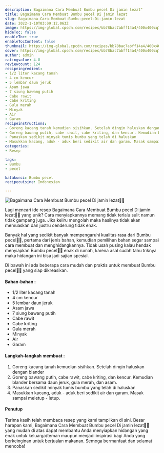 ```yaml
---
description: Bagaimana Cara Membuat Bumbu pecel Di jamin lezat"
title: Bagaimana Cara Membuat Bumbu pecel Di jamin lezat
slug: Bagaimana-Cara-Membuat-Bumbu-pecel-Di-jamin-lezat
date: 2022-1-10T03:09:12.063Z
image: https://img-global.cpcdn.com/recipes/bb78bac7abff14a4/400x400cq70/photo.jpg
hideToc: false
enableToc: true
enableTocContent: false
thumbnail: https://img-global.cpcdn.com/recipes/bb78bac7abff14a4/400x400cq70/photo.jpg
cover: https://img-global.cpcdn.com/recipes/bb78bac7abff14a4/400x400cq70/photo.jpg
author: admin
ratingvalue: 4.8
reviewcount: 124
recipeingredient:
- 1/2 liter kacang tanah
- 4 cm kencur
- 5 lembar daun jeruk
- Asam jawa
- 7 siung bawang putih
- Cabe rawit
- Cabe kriting
- Gula merah
- Minyak
- Air
- Garam
recipeinstructions:
- Goreng kacang tanah kemudian sisihkan. Setelah dingin haluskan dengan blander
- Goreng bawang putih, cabe rawit, cabe kriting, dan kencur. Kemudian blander bersama daun jeruk, gula merah, dan asam.
- Panaskan sedikit minyak tumis bumbu yang telah di haluskan
- Masukkan kacang, aduk - aduk beri sedikit air dan garam. Masak sampai meletup - letup.
categories:
- Resep

tags:
- Bumbu
- pecel

katakunci: Bumbu pecel
recipecuisine: Indonesian

---
```


![Bagaimana Cara Membuat Bumbu pecel Di jamin lezat👩‍🍳](https://img-global.cpcdn.com/recipes/bb78bac7abff14a4/400x400cq70/photo.jpg)

Lagi mencari ide resep Bagaimana Cara Membuat Bumbu pecel Di jamin lezat👩‍🍳 yang unik? Cara menyiapkannya memang tidak terlalu sulit namun tidak gampang juga. Jika keliru mengolah maka hasilnya tidak akan memuaskan dan justru cenderung tidak enak.

Banyak hal yang sedikit banyak mempengaruhi kualitas rasa dari Bumbu pecel👩‍🍳, pertama dari jenis bahan, kemudian pemilihan bahan segar sampai cara membuat dan menghidangkannya. Tidak usah pusing kalau hendak menyiapkan Bumbu pecel👩‍🍳 enak di rumah, karena asal sudah tahu triknya maka hidangan ini bisa jadi sajian spesial.

Di bawah ini ada beberapa cara mudah dan praktis untuk membuat Bumbu pecel👩‍🍳 yang siap dikreasikan.

<!--inarticleads1-->

#### Bahan-bahan :

- 1/2 liter kacang tanah
- 4 cm kencur
- 5 lembar daun jeruk
- Asam jawa
- 7 siung bawang putih
- Cabe rawit
- Cabe kriting
- Gula merah
- Minyak
- Air
- Garam

<!--inarticleads2-->

#### Langkah-langkah membuat :

1. Goreng kacang tanah kemudian sisihkan. Setelah dingin haluskan dengan blander
1. Goreng bawang putih, cabe rawit, cabe kriting, dan kencur. Kemudian blander bersama daun jeruk, gula merah, dan asam.
1. Panaskan sedikit minyak tumis bumbu yang telah di haluskan
1. Masukkan kacang, aduk - aduk beri sedikit air dan garam. Masak sampai meletup - letup.

#### Penutup

Terima kasih telah membaca resep yang kami tampilkan di sini. Besar harapan kami, Bagaimana Cara Membuat Bumbu pecel Di jamin lezat👩‍🍳 yang mudah di atas dapat membantu Anda menyiapkan hidangan yang enak untuk keluarga/teman maupun menjadi inspirasi bagi Anda yang berkeinginan untuk berjualan makanan. Semoga bermanfaat dan selamat mencoba!